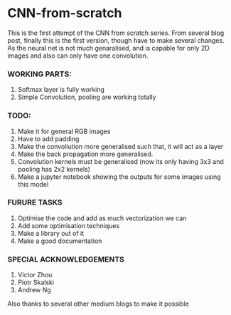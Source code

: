 # CNN-from-scratch
This is the first attempt of the CNN from scratch series. From several blog post, finally this is the first version, though have to make several changes.
As the neural net is not much genaralised, and is capable for only 2D images and also can only have one convolution.

### WORKING PARTS:
1. Softmax layer is fully working
2. Simple Convolution, pooling are working totally

### TODO:
1. Make it for general RGB images
2. Have to add padding
3. Make the convoliution more generalised such that, it will act as a layer 
4. Make the back propagation more generalised.
5. Convolution kernels must be generalised (now its only having 3x3 and pooling has 2x2 kernels) 
6. Make a jupyter notebook showing the outputs for some images using this model

### FURURE TASKS
1. Optimise the code and add as much vectorization we can
2. Add some optimisation techniques
3. Make a library out of it
4. Make a good documentation

### SPECIAL ACKNOWLEDGEMENTS
1. Victor Zhou
2. Piotr Skalski
3. Andrew Ng

Also thanks to several other medium blogs to make it possible 
